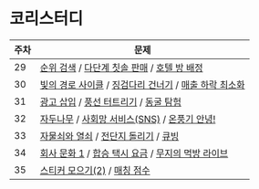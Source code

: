 # 코리스터디

|주차|문제|
|--|--|
|29|[순위 검색](https://school.programmers.co.kr/learn/courses/30/lessons/72412) / [다단계 칫솔 판매](https://school.programmers.co.kr/learn/courses/30/lessons/77486) / [호텔 방 배정](https://school.programmers.co.kr/learn/courses/30/lessons/64063)|
|30|[빛의 경로 사이클](https://school.programmers.co.kr/learn/courses/30/lessons/86052) / [징검다리 건너기](https://school.programmers.co.kr/learn/courses/30/lessons/64062) / [매출 하락 최소화](https://school.programmers.co.kr/learn/courses/30/lessons/72416)|
|31|[광고 삽입](https://school.programmers.co.kr/learn/courses/30/lessons/72414) / [풍선 터트리기](https://school.programmers.co.kr/learn/courses/30/lessons/68646) / [동굴 탐험](https://school.programmers.co.kr/learn/courses/30/lessons/67260)|
|32|[자두나무](https://www.acmicpc.net/problem/2240) / [사회망 서비스(SNS)](https://www.acmicpc.net/problem/2533) / [온풍기 안녕!](https://www.acmicpc.net/problem/23289)|
|33|[자물쇠와 열쇠](https://school.programmers.co.kr/learn/courses/30/lessons/60059) / [전단지 돌리기](https://www.acmicpc.net/problem/19542) / [큐빙](https://www.acmicpc.net/problem/5373)|
|34|[회사 문화 1](https://www.acmicpc.net/problem/14267) / [합승 택시 요금](https://school.programmers.co.kr/learn/courses/30/lessons/72413) / [무지의 먹방 라이브](https://school.programmers.co.kr/learn/courses/30/lessons/42891)|
|35|[스티커 모으기(2)](https://school.programmers.co.kr/learn/courses/30/lessons/12971) / [매칭 점수](https://school.programmers.co.kr/learn/courses/30/lessons/42893)|